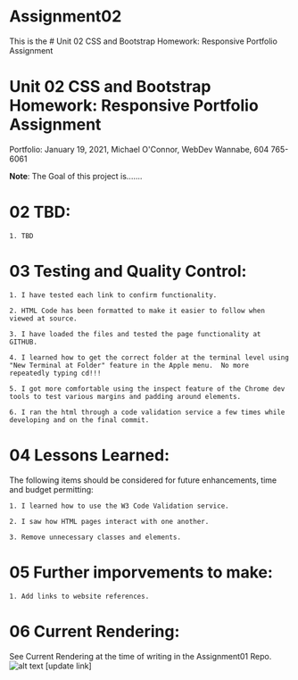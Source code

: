 # Assignment02
This is the # Unit 02 CSS and Bootstrap Homework: Responsive Portfolio Assignment

# Unit 02 CSS and Bootstrap Homework: Responsive Portfolio Assignment

Portfolio: January 19, 2021, Michael O'Connor, WebDev Wannabe, 604 765-6061

**Note**: The Goal of this project is....... 

# 02 TBD:

    1. TBD


# 03 Testing and Quality Control:

    1. I have tested each link to confirm functionality.

    2. HTML Code has been formatted to make it easier to follow when viewed at source.

    3. I have loaded the files and tested the page functionality at GITHUB.

    4. I learned how to get the correct folder at the terminal level using "New Terminal at Folder" feature in the Apple menu.  No more repeatedly typing cd!!!

    5. I got more comfortable using the inspect feature of the Chrome dev tools to test various margins and padding around elements.

    6. I ran the html through a code validation service a few times while developing and on the final commit.


# 04 Lessons Learned:

The following items should be considered for future enhancements, time and budget permitting:

    1. I learned how to use the W3 Code Validation service.

    2. I saw how HTML pages interact with one another.

    3. Remove unnecessary classes and elements.


# 05 Further imporvements to make:

    1. Add links to website references.

# 06 Current Rendering:

See Current Rendering at the time of writing in the Assignment01 Repo. 
![alt text](Final-Rendering.png) [update link]
